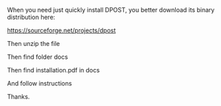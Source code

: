 

When you need just quickly install DPOST, you better download its binary distribution here:

https://sourceforge.net/projects/dpost

Then unzip the file

Then find folder docs

Then find installation.pdf in docs

And follow instructions

Thanks.
